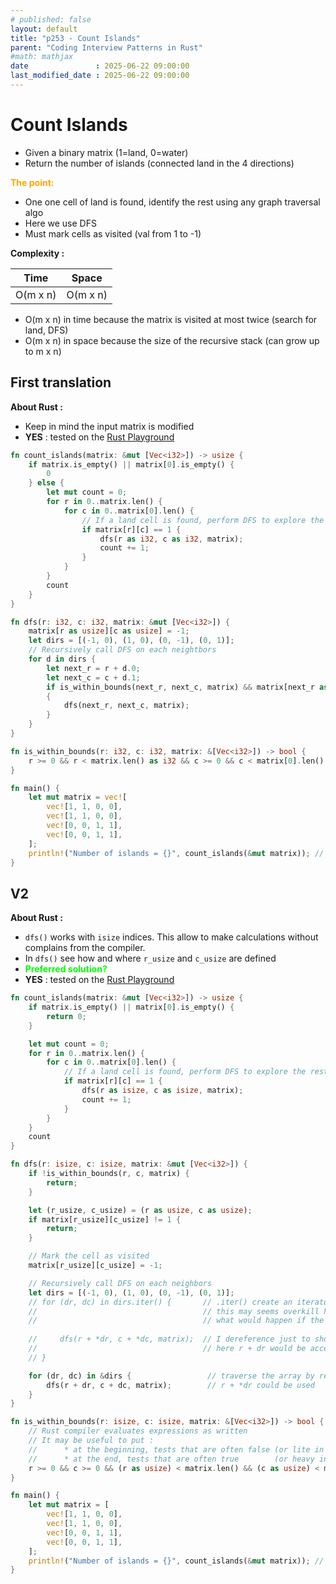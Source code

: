 ```yaml
---
# published: false
layout: default
title: "p253 - Count Islands"
parent: "Coding Interview Patterns in Rust"
#math: mathjax
date               : 2025-06-22 09:00:00
last_modified_date : 2025-06-22 09:00:00
---
```


# Count Islands

* Given a binary matrix (1=land, 0=water) 
* Return the number of islands (connected land in the 4 directions)


<span style="color:orange"><b>The point:</b></span>

* One one cell of land is found, identify the rest using any graph traversal algo
* Here we use DFS
* Must mark cells as visited (val from 1 to -1)



**Complexity :**

| Time        | Space        |
|-------------|--------------|
| O(m x n)    | O(m x n)     |

* O(m x n) in time because the matrix is visited at most twice (search for land, DFS)
* O(m x n) in space because the size of the recursive stack (can grow up to m x n) 









<!-- <span style="color:red"><b>TODO : </b></span> 
* Add comments in code -->


<!-- * <span style="color:lime"><b>Preferred solution?</b></span>      -->



## First translation

**About Rust :**
* Keep in mind the input matrix is modified
* **YES** : tested on the [Rust Playground](https://play.rust-lang.org/)


```rust
fn count_islands(matrix: &mut [Vec<i32>]) -> usize {
    if matrix.is_empty() || matrix[0].is_empty() {
        0
    } else {
        let mut count = 0;
        for r in 0..matrix.len() {
            for c in 0..matrix[0].len() {
                // If a land cell is found, perform DFS to explore the rest of the island
                if matrix[r][c] == 1 {
                    dfs(r as i32, c as i32, matrix);
                    count += 1;
                }
            }
        }
        count
    }
}

fn dfs(r: i32, c: i32, matrix: &mut [Vec<i32>]) {
    matrix[r as usize][c as usize] = -1;
    let dirs = [(-1, 0), (1, 0), (0, -1), (0, 1)];
    // Recursively call DFS on each neightbors
    for d in dirs {
        let next_r = r + d.0;
        let next_c = c + d.1;
        if is_within_bounds(next_r, next_c, matrix) && matrix[next_r as usize][next_c as usize] == 1
        {
            dfs(next_r, next_c, matrix);
        }
    }
}

fn is_within_bounds(r: i32, c: i32, matrix: &[Vec<i32>]) -> bool {
    r >= 0 && r < matrix.len() as i32 && c >= 0 && c < matrix[0].len() as i32
}

fn main() {
    let mut matrix = vec![
        vec![1, 1, 0, 0],
        vec![1, 1, 0, 0],
        vec![0, 0, 1, 1],
        vec![0, 0, 1, 1],
    ];
    println!("Number of islands = {}", count_islands(&mut matrix)); // 2
}
```

## V2

**About Rust :**
* `dfs()` works with `isize` indices. This allow to make calculations without complains from the compiler.
* In `dfs()` see how and where `r_usize` and `c_usize` are defined
* <span style="color:lime"><b>Preferred solution?</b></span>     
* **YES** : tested on the [Rust Playground](https://play.rust-lang.org/)



```rust
fn count_islands(matrix: &mut [Vec<i32>]) -> usize {
    if matrix.is_empty() || matrix[0].is_empty() {
        return 0;
    }

    let mut count = 0;
    for r in 0..matrix.len() {
        for c in 0..matrix[0].len() {
            // If a land cell is found, perform DFS to explore the rest of the island
            if matrix[r][c] == 1 {
                dfs(r as isize, c as isize, matrix);
                count += 1;
            }
        }
    }
    count
}

fn dfs(r: isize, c: isize, matrix: &mut [Vec<i32>]) {
    if !is_within_bounds(r, c, matrix) {
        return;
    }

    let (r_usize, c_usize) = (r as usize, c as usize);
    if matrix[r_usize][c_usize] != 1 {
        return;
    }

    // Mark the cell as visited
    matrix[r_usize][c_usize] = -1;

    // Recursively call DFS on each neighbors
    let dirs = [(-1, 0), (1, 0), (0, -1), (0, 1)];
    // for (dr, dc) in dirs.iter() {       // .iter() create an iterator over references
    //                                     // this may seems overkill here because tuple implement copy but this is idiomatic
    //                                     // what would happen if the element of the array do not implement copy ?
        
    //     dfs(r + *dr, c + *dc, matrix);  // I dereference just to show I know I use references
    //                                     // here r + dr would be accepted by the compiler
    // }

    for (dr, dc) in &dirs {                 // traverse the array by reference. No copy
        dfs(r + dr, c + dc, matrix);        // r + *dr could be used
    }
}

fn is_within_bounds(r: isize, c: isize, matrix: &[Vec<i32>]) -> bool {
    // Rust compiler evaluates expressions as written
    // It may be useful to put : 
    //      * at the beginning, tests that are often false (or lite in terms of processing)
    //      * at the end, tests that are often true        (or heavy in terms of processing)
    r >= 0 && c >= 0 && (r as usize) < matrix.len() && (c as usize) < matrix[0].len()
}

fn main() {
    let mut matrix = [
        vec![1, 1, 0, 0],
        vec![1, 1, 0, 0],
        vec![0, 0, 1, 1],
        vec![0, 0, 1, 1],
    ];
    println!("Number of islands = {}", count_islands(&mut matrix)); // 2
}
```
